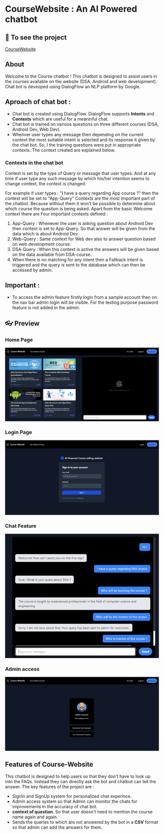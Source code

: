#  CourseWebsite : An AI Powered chatbot

## 🔗 To see the project
[CourseWebsite](https://gfg-chatbot.vercel.app/)

##  About

Welcome to the Course chatbot ! This chatbot is designed to assist users in the courses available on the website (DSA, Android and web development). Chat bot is deveoped using DialogFlow an NLP platform by Google. 
 

## Aproach of chat bot : 
- Chat bot is created using DialogFlow. DialogFlow supports **Intents** and **Contexts** which are useful for a meaninful chat.
- Chat bot is trained on various questions on three different courses (DSA, Android Dev, Web Dev). 
- Whenver user types any message then depending on the current context the most suitable intent is selected and its response it given by the chat bot. So, I the training questions were put in appropriate contexts. The context created are explained below. 

### Contexts in the chat bot 
Context is set by the type of Query or message that user types. And at any time if user type any such message by which his/her intention seems to change context, the context is changed.

For example if user types : "I have a query regarding App course ?" then the context will be set to "App-Query"
Contexts are the most important part of the chatbot. Because without them it won't be possible to determine about which course the question is being asked. 
Apart from the basic Welcome context there are Four important contexts defined : 

1. App-Query : Whenever the user is asking question about Android Dev then context is set to App-Query. So that answer will be given from the data which is about Android Dev. 
2. Web-Query : Same context for Web dev also to answer question based on web development course.
3. DSA-Query : When this context is active the answers will be given based on the data available from DSA-course.
4. When there is no matching for any intent then a Fallback intent is triggered and the query is sent to the database which can then be accessed by admin.

## Important : 
- To access the admin feature firstly login from a sample account then on the nav bar admin login will be visible.
For the testing purpose password feature is not added in the admin. 


## 👓 Preview
### Home Page 
<img src="https://github.com/Ronak1808/GFG-Chatbot/blob/main/demo_img/Home.PNG">

### Login Page
<img src="https://github.com/Ronak1808/GFG-Chatbot/blob/main/demo_img/LoginPage.PNG">

### Chat Feature
<img src= "https://github.com/Ronak1808/GFG-Chatbot/blob/main/demo_img/Chat.PNG">

### Admin access
<img src="https://github.com/Ronak1808/GFG-Chatbot/blob/main/demo_img/Admin.PNG">


##  Features of Course-Website

This chatbot is designed to help users so that they don't have to look up into the FAQs. Instead they can directly ask the bot and chatbot can tell the answer. The key features of the project are : 
- SignIn and SignUp system for personalized chat experince.
- Admin access system so that Admin can monitor the chats for improvements in the accuracy of chat bot.
- **context of question**. So that user doesn't need to mention the course name again and again.
- Sends the queries to which are not answered by the bot in a **CSV** format so that admin can add the answers for them.
